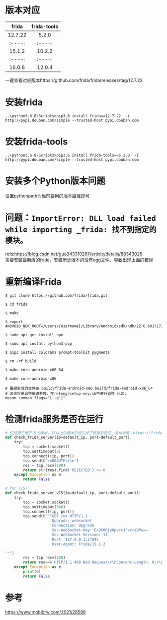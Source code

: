 # 版本对应
| frida    | frida-tools |
| :----:   | :----:      |
| 12.7.22  | 5.2.0       |
| :----:   | :----:      |
| 15.1.2   | 10.2.2      |
| :----:   | :----:      |
| 16.0.8   | 12.0.4      |

一键查看对应版本https://github.com/frida/frida/releases/tag/12.7.22
# 安装frida
```
..\python3.6.8\Scripts>pip3.6 install frida==12.7.22  -i http://pypi.douban.com/simple --trusted-host pypi.douban.com
```
# 安装frida-tools
```
..\python3.6.8\Scripts>pip3.6 install frida-tools==5.2.0  -i http://pypi.douban.com/simple --trusted-host pypi.douban.com
```
# 安装多个Python版本问题
设置pythonpath为当前要用的版本路径即可
# 问题：`ImportError: DLL load failed while importing _frida: 找不到指定的模块。`
refs:https://blog.csdn.net/guo343310267/article/details/88343025  
需要安装最新版的frida，安装历史版本的没有egg文件，导致出现上面的错误  

# 重新编译Frida
```
$ git clone https://github.com/frida/frida.git

$ cd frida

$ make

$ export ANDROID_NDK_ROOT=/Users/{username}/Library/Android/sdk/ndk/22.0.6917172/

$ sudo apt-get install npm

$ sudo apt install python3-pip

$ pip3 install colorama prompt-toolkit pygments

$ rm -rf build

$ make core-android-x86_64

$ make core-android-x86

# 最后生成的文件在 build/frida-android-x86 build/frida-android-x86_64 
# 如果需要调整编译参数，在releng/setup-env.sh中进行调整 比如: meson_common_flags="['-g']"
```
# 检测frida服务是否在运行
```python
# 仅适用于低于15的版本，15以上的版本已经去掉了该握手验证，具体参看：https://frida.re/news/2021/07/18/frida-15-0-released/
def check_frida_server(ip=default_ip, port=default_port):
    try:
        tcp = socket.socket()
        tcp.settimeout(2)
        tcp.connect((ip, port))
        tcp.send(b'\x00AUTH\r\n')
        res = tcp.recv(100)
        return str(res).find('REJECTED') >= 0
    except Exception as e:
        return False

# for v15+
def check_frida_server_v15(ip=default_ip, port=default_port):
    try:
        tcp = socket.socket()
        tcp.settimeout(300)
        tcp.connect((ip, port))
        tcp.send(b"""GET /ws HTTP/1.1
                     Upgrade: websocket
                     Connection: Upgrade
                     Sec-WebSocket-Key: EcDK00jyHpvcc1F/rraBPw==
                     Sec-WebSocket-Version: 13
                     Host: 127.0.0.1:27045
                     User-Agent: Frida/15.1.2

""")
        res = tcp.recv(100)
        return res==b'HTTP/1.1 400 Bad Request\r\nContent-Length: 0\r\n\r\n'
    except Exception as e:
        print(e)
        return False


```
# 参考
https://www.mobibrw.com/2021/28588

